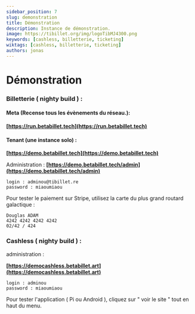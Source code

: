 ```yaml
---
sidebar_position: 7
slug: demonstration
title: Démonstration
description: Instance de démonstration.
image: https://tibillet.org/img/logoTibMJ4300.png
keywords: [cashless, billetterie, ticketing]
wiktags: [cashless, billetterie, ticketing]
authors: jonas
---
```


# Démonstration

### Billetterie ( nighty build ) :

#### Meta (Recense tous les évènements du réseau.):

**[https://run.betabillet.tech](https://run.betabillet.tech)**

#### Tenant (une instance solo) :

**[https://demo.betabillet.tech](https://demo.betabillet.tech)**


Administration : **[https://demo.betabillet.tech/admin](https://demo.betabillet.tech/admin)**


    login : adminou@tibillet.re
    password : miaoumiaou


Pour tester le paiement sur Stripe, utilisez la carte du plus grand routard galactique : 
        
    Douglas ADAM        
    4242 4242 4242 4242 
    02/42 / 424

### Cashless ( nighty build ) :

administration :

**[https://democashless.betabillet.art](https://democashless.betabillet.art)**

    login : adminou
    password : miaoumiaou

Pour tester l'application ( Pi ou Android ), cliquez sur " voir le site " tout en haut du menu.
